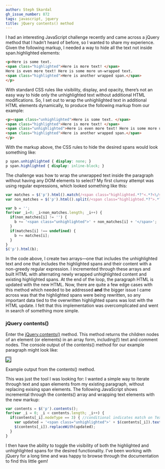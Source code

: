 ```yaml
---
author: Steph Skardal
gh_issue_number: 872
tags: javascript, jquery
title: jQuery contents() method
---
```




I had an interesting JavaScript challenge recently and came across a jQuery method that I hadn’t heard of before, so I wanted to share my experience. Given the following markup, I needed a way to hide all the text not inside span.highlighted elements:

```html
<p>Here is some text. 
<span class="highlighted">Here is more text! </span>
Here is even more text! Here is some more un-wrapped text. 
<span class="highlighted">Here is another wrapped span.</span>
</p>
```

With standard CSS rules like visibility, display, and opacity, there’s not an easy way to hide only the unhighlighted text without additional HTML modifications. So, I set out to wrap the unhighlighted text in additional HTML elements dynamically, to produce the following markup from our example:

```html
<p><span class="unhighlighted">Here is some text. </span>
<span class="highlighted">Here is more text! </span>
<span class="unhighlighted">Here is even more text! Here is some more un-wrapped text. </span>
<span class="highlighted">Here is another wrapped span.</span>
</p>
```

With the markup above, the CSS rules to hide the desired spans would look something like:

```css
p span.unhighlighted { display: none; }
p span.highlighted { display: inline-block; }
```

The challenge was how to wrap the unwrapped text inside the paragraph without having any DOM elements to select? My first clumsy attempt was using regular expressions, which looked something like this:

```javascript
var matches = $('p').html().match(/<span class="highlighted.*?"<.*?<\/span>/g);
var non_matches = $('p').html().split(/<span class="highlighted.*?">.*?<\/span>/);

var b = '';
for(var _i=0; _i<non_matches.length; _i++) {
  if(non_matches[i] != '') {
    b += '<span class="unhighlighted">' + non_matches[i] + '</span>';
  }
  if(matches[i] !== undefined) {
    b += matches[i];
  }
}
$('p').html(b);
```

In the code above, I create two arrays—one that includes the unhighlighted text and one that includes the highlighted spans and their content with a non-greedy regular expression. I incremented through these arrays and built HTML with alternating newly wrapped unhighlighted content and existing highlighted spans. At the end of the loop, the paragraph HTML is updated with the new HTML. Now, there are quite a few edge cases with this method which needed to be addressed **and** the bigger issue I came across was that the highlighted spans were being rewritten, so any important data tied to the overwritten highlighted spans was lost with the HTML update. I felt that this implementation was overcomplicated and went in search of something more simple.

### jQuery contents()

Enter the [jQuery.contents()](https://api.jquery.com/contents/) method. This method returns the children nodes of an element (or elements) in an array form, including(!) text and comment nodes. The console output of the contents() method for our example paragraph might look like:

<img src="/blog/2013/11/04/jquery-contents-method/image-0.png" style="border:1px solid #000;"/>

Example output from the contents() method.

This was just the tool I was looking for: I wanted a simple way to iterate through text and span elements from my existing paragraph, without replacing exising span elements. The following JavaScript shows incremental through the contents() array and wrapping text elements with the new markup:

```javascript
var contents = $('p').contents();
for(var _i = 0; _i < contents.length; _i++) {
  if(contents[_i].nodeType == 3) { //conditional indicates match on TextNode
    var updated = '<span class="unhighlighted">' + $(contents[_i]).text() + '</span>';
    $(contents[_i]).replaceWith(updated); 
  }
}
```

I then have the ability to toggle the visibility of both the highlighted and unhighlighted spans for the desired functionality. I’ve been working with jQuery for a long time and was happy to browse through the documentation to find this little gem!


